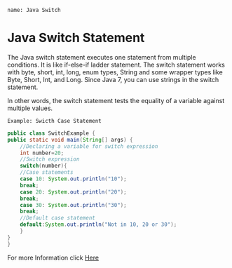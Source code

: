```ngMeta
name: Java Switch
```

<h1>Java Switch Statement</h1>
The Java switch statement executes one statement from multiple conditions. It is like if-else-if ladder statement. The switch statement works with byte, short, int, long, enum types, String and some wrapper types like Byte, Short, Int, and Long. Since Java 7, you can use strings in the switch statement.

In other words, the switch statement tests the equality of a variable against multiple values.

`
Example: Swicth Case Statement
`
```java
public class SwitchExample {  
public static void main(String[] args) {  
    //Declaring a variable for switch expression  
    int number=20;  
    //Switch expression  
    switch(number){  
    //Case statements  
    case 10: System.out.println("10");  
    break;  
    case 20: System.out.println("20");  
    break;  
    case 30: System.out.println("30");  
    break;  
    //Default case statement  
    default:System.out.println("Not in 10, 20 or 30");  
    }  
}  
}  
```

For more Information click <a href="https://www.javatpoint.com/java-switch">Here</a>